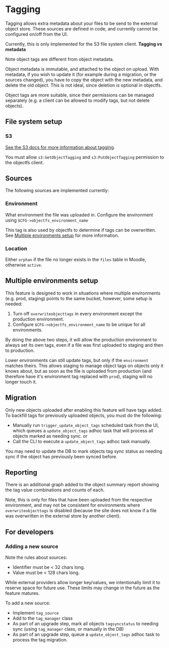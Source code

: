 # Tagging
Tagging allows extra metadata about your files to be send to the external object store. These sources are defined in code, and currently cannot be configured on/off from the UI.

Currently, this is only implemented for the S3 file system client. 
**Tagging vs metadata**

Note object tags are different from object metadata.

Object metadata is immutable, and attached to the object on upload. With metadata, if you wish to update it (for example during a migration, or the sources changed), you have to copy the object with the new metadata, and delete the old object. This is not ideal, since deletion is optional in objectfs.

Object tags are more suitable, since their permissions can be managed separately (e.g. a client can be allowed to modify tags, but not delete objects).

## File system setup
### S3
[See the S3 docs for more information about tagging](https://docs.aws.amazon.com/AmazonS3/latest/userguide/object-tagging.html).

You must allow `s3:GetObjectTagging` and `s3:PutObjectTagging` permission to the objectfs client.

## Sources
The following sources are implemented currently:
### Environment
What environment the file was uploaded in. Configure the environment using `$CFG->objectfs_environment_name`

This tag is also used by objectfs to determine if tags can be overwritten. See [Multiple environments setup](#multiple-environments-setup) for more information.

### Location
Either `orphan` if the file no longer exists in the `files` table in Moodle, otherwise `active`.

## Multiple environments setup
This feature is designed to work in situations where multiple environments (e.g. prod, staging) points to the same bucket, however, some setup is needed:

1. Turn off `overwriteobjecttags` in every environment except the production environment.
2. Configure `$CFG->objectfs_environment_name` to be unique for all environments.

By doing the above two steps, it will allow the production environment to always set its own tags, even if a file was first uploaded to staging and then to production.

Lower environments can still update tags, but only if the `environment` matches theirs. This allows staging to manage object tags on objects only it knows about, but as soon as the file is uploaded from production (and therefore have it's environment tag replaced with `prod`), staging will no longer touch it.

## Migration
Only new objects uploaded after enabling this feature will have tags added. To backfill tags for previously uploaded objects, you must do the following:

- Manually run `trigger_update_object_tags` scheduled task from the UI, which queues a `update_object_tags` adhoc task that will process all objects marked as needing sync.
or
- Call the CLI to execute a `update_object_tags` adhoc task manually.

You may need to update the DB to mark objects tag sync status as needing sync if the object has previously been synced before.
## Reporting
There is an additional graph added to the object summary report showing the tag value combinations and counts of each.

Note, this is only for files that have been uploaded from the respective environment, and may not be consistent for environments where `overwriteobjecttags` is disabled (because the site does not know if a file was overwritten in the external store by another client).

## For developers

### Adding a new source
Note the rules about sources:
- Identifier must be < 32 chars long.
- Value must be < 128 chars long.

While external providers allow longer key/values, we intentionally limit it to reserve space for future use. These limits may change in the future as the feature matures.

To add a new source:
- Implement `tag_source`
- Add to the `tag_manager` class
- As part of an upgrade step, mark all objects `tagsyncstatus` to needing sync (using `tag_manager` class, or manually in the DB)
- As part of an upgrade step, queue a `update_object_tags` adhoc task to process the tag migration.